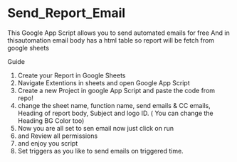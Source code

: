 # Send_Report_Email
This Google App Script allows you to send automated emails for free
And in thisautomation email body has a html table so report will be fetch from google sheets 


Guide

1. Create your Report in Google Sheets
2. Navigate Extentions in sheets and open Google App Script
3. Create a new Project in google App Script and paste the code from repo!
4. change the sheet name, function name, send emails & CC emails, Heading of report body, Subject and logo ID. ( You can change the Heading BG Color too)
5. Now you are all set to sen email now just click on run
6. and Review all permissions
7. and enjoy you script
8. Set triggers as you like to send emails on triggered time.
